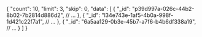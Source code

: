 {
    "count": 10,
    "limit": 3,
    "skip": 0,
    "data": [
        {
            "_id": "p39d997a-026c-44b2-8b02-7b2814d886d2",
            // ...
        },
        {
            "_id": "l34e743e-1af5-4b0a-998f-1d421c22f7a1",
            // ...
        },
        {
            "_id": "6a5aa129-0b3e-45b7-a7f6-b4b6df338a19",
            // ...
        }
    ]
}